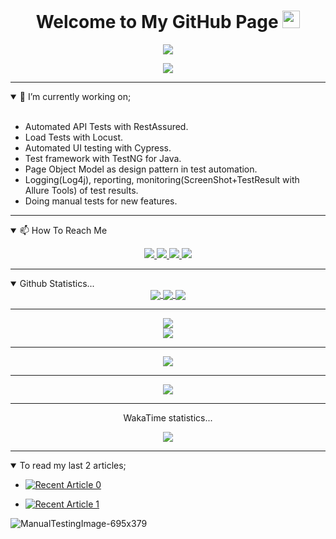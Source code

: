 <h1 align="center">
  Welcome to My GitHub Page
  <img src="https://media.giphy.com/media/hvRJCLFzcasrR4ia7z/giphy.gif" width="28">
</h1>


<p align="center">
  <img src="https://readme-typing-svg.herokuapp.com/?lines=Hello+Coder;I+am+Bilal+AKSAL;Working+as+Software+Developer+In+Test&font=Fira%20Code&center=true&width=780&height=45&color=f75c7e&vCenter=true&size=30">
</p>


</p>
<div align="center">
<img src="https://external-content.duckduckgo.com/iu/?u=https://media.giphy.com/media/gG6OcTSRWaSis/giphy.gif">
</div>

<hr>
<details open>
  <summary>🔭 I’m currently working on;</summary> 
  <br>
<ul>
  <li>Automated API Tests with RestAssured.</li>
  <li>Load Tests with Locust.</li>
  <li>Automated UI testing with Cypress.</li>
  <li>Test framework with TestNG for Java.</li>
  <li>Page Object Model as design pattern in test automation.</li>
  <li>Logging(Log4j), reporting, monitoring(ScreenShot+TestResult with Allure Tools) of test results.</li>
  <li>Doing manual tests for new features. </li>
</ul>
</details>
<hr>
<details open>
  <summary>📫 How To Reach Me </summary> 
<p align="center">
  <a href= "https://github.com/AksalBilal/">
    <img src="https://img.icons8.com/material-outlined/30/689d6a/source-code.png"/>
  </a>
  <a href= "https://www.linkedin.com/in/bilal-aksal">
    <img src="https://img.icons8.com/material-outlined/30/689d6a/linkedin.png"/>
  </a>
  <a href="mailto:bilalaksal@gmail.com">
    <img src="https://img.icons8.com/ios-glyphs/30/689d6a/physics.png"/>
  </a>
 
  <a href="https://medium.com/@bilalaksal">
    <img src="https://img.icons8.com/ios-filled/30/689d6a/medium-new.png"/>
  </a>
</details>
<hr>
<details open>
  <summary>Github Statistics... </summary> 
 <!--Statistics-->
<div align="center">
  <div align="center">
   <a href="https://github.com/AksalBilal?tab=stars">
      <img align="center" src="https://img.shields.io/github/stars/AksalBilal">
    </a>
<a href="https://github.com/AksalBilal/github-profile-views-counter">
    <img align="center" src="https://komarev.com/ghpvc/?username=AksalBilal">
</a>
<a href="https://github.com/AksalBilal?tab=followers">
    <img align="center"  src="https://img.shields.io/github/followers/AksalBilal">
</a>
    <hr>
  </div>

<div>
<img align="center" src="https://github-readme-stats.vercel.app/api?username=AksalBilal&show_icons=true&theme=radical" />
</div>
<a href="https://git.io/streak-stats">
  <img align="center" src="https://github-readme-streak-stats.herokuapp.com?user=AksalBilal&theme=radical&date_format=j%20M%5B%20Y%5D" />
</a>
  <hr>
  <a href="https://github.com/AksalBilal">
  <img align="center" src="https://github-readme-stats.vercel.app/api/top-langs/?username=AksalBilal&layout=compact&theme=radical" />
</a>
    <hr>
<div  align="center"> <img src="https://activity-graph.herokuapp.com/graph?username=AksalBilal&theme=xcode" /></div>

  <hr>
  <p> WakaTime statistics...</p>
<a href="https://wakatime.com"><img src="https://wakatime.com/share/@AksalBilal/7e9b6ab5-949e-471d-a63a-bc38e2c45010.png" /></a>
</div>
  
</details>
<hr>
<details open>
  <summary>To read my last 2 articles; </summary> 

- <a href="https://github-readme-medium-recent-article.vercel.app/medium/@bilalaksal/0"><img src="https://github-readme-medium-recent-article.vercel.app/medium/@bilalaksal/0" alt="Recent Article 0"></a>
  
- <a href="https://github-readme-medium-recent-article.vercel.app/medium/@bilalaksal/1"><img src="https://github-readme-medium-recent-article.vercel.app/medium/@bilalaksal/1" alt="Recent Article 1" ></a>
 
  
 </details>
 
![ManualTestingImage-695x379](https://user-images.githubusercontent.com/46024317/142259062-9b19de7b-af2d-4d92-bc58-f05590ac5a77.jpg)
